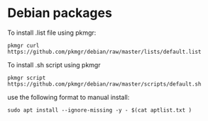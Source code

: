 # Debian packages
  
To install .list file using pkmgr:  

```shell
pkmgr curl https://github.com/pkmgr/debian/raw/master/lists/default.list
```

To install .sh script using pkmgr  

```shell
pkmgr script https://github.com/pkmgr/debian/raw/master/scripts/default.sh
```  

use the following format to manual install:  

```shell
sudo apt install --ignore-missing -y - $(cat aptlist.txt )
```

